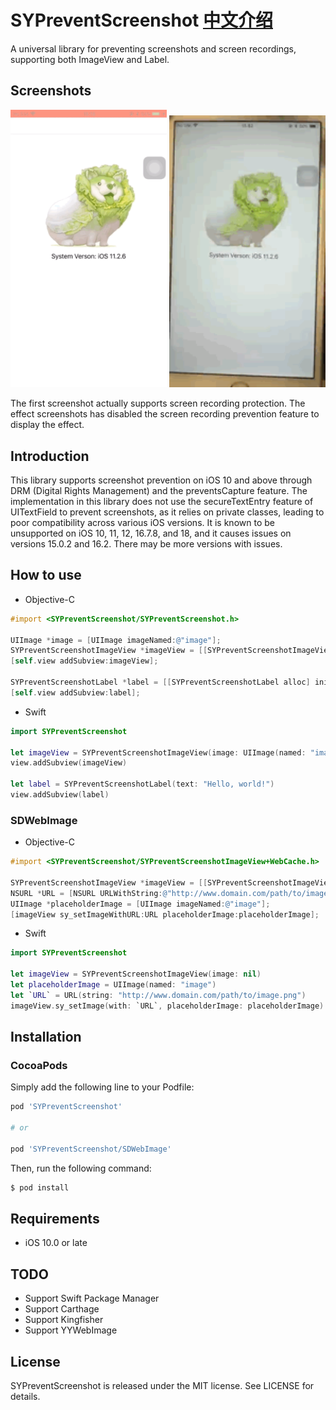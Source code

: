 SYPreventScreenshot [中文介绍](https://github.com/SyNvNX/SYPreventScreenshot/blob/main/README_CN.md)
============

A universal library for preventing screenshots and screen recordings, supporting both ImageView and Label.

## Screenshots

<p float="left">
  <img src="./Screenshots/gif.gif" width="250" />
	<img src="./Screenshots/gif_detal.gif" width="250" />
</p>

The first screenshot actually supports screen recording protection. The effect screenshots has disabled the screen recording prevention feature to display the effect.


## Introduction

This library supports screenshot prevention on iOS 10 and above through DRM (Digital Rights Management) and the preventsCapture feature. The implementation in this library does not use the secureTextEntry feature of UITextField to prevent screenshots, as it relies on private classes, leading to poor compatibility across various iOS versions. It is known to be unsupported on iOS 10, 11, 12, 16.7.8, and 18, and it causes issues on versions 15.0.2 and 16.2. There may be more versions with issues.

## How to use

* Objective-C

```objective-c
#import <SYPreventScreenshot/SYPreventScreenshot.h>

UIImage *image = [UIImage imageNamed:@"image"];
SYPreventScreenshotImageView *imageView = [[SYPreventScreenshotImageView alloc] initWithImage:image];
[self.view addSubview:imageView];
    
SYPreventScreenshotLabel *label = [[SYPreventScreenshotLabel alloc] initWithText:@"Hello, world!"];
[self.view addSubview:label];
```

* Swift

```swift
import SYPreventScreenshot

let imageView = SYPreventScreenshotImageView(image: UIImage(named: "image"))
view.addSubview(imageView)
    
let label = SYPreventScreenshotLabel(text: "Hello, world!")
view.addSubview(label)
```

### SDWebImage

* Objective-C

```objective-c
#import <SYPreventScreenshot/SYPreventScreenshotImageView+WebCache.h>

SYPreventScreenshotImageView *imageView = [[SYPreventScreenshotImageView alloc] initWithImage:nil];
NSURL *URL = [NSURL URLWithString:@"http://www.domain.com/path/to/image.png"];
UIImage *placeholderImage = [UIImage imageNamed:@"image"];
[imageView sy_setImageWithURL:URL placeholderImage:placeholderImage];
```

* Swift

```swift
import SYPreventScreenshot

let imageView = SYPreventScreenshotImageView(image: nil)
let placeholderImage = UIImage(named: "image")
let `URL` = URL(string: "http://www.domain.com/path/to/image.png")
imageView.sy_setImage(with: `URL`, placeholderImage: placeholderImage)
```



## Installation

### CocoaPods

Simply add the following line to your Podfile:

```ruby
pod 'SYPreventScreenshot'

# or 

pod 'SYPreventScreenshot/SDWebImage'
```

Then, run the following command:

```bash
$ pod install
```

## Requirements

- iOS 10.0 or late

## TODO

* Support Swift Package Manager
* Support Carthage
* Support Kingfisher
* Support YYWebImage

## License

SYPreventScreenshot is released under the MIT license. See LICENSE for details.
